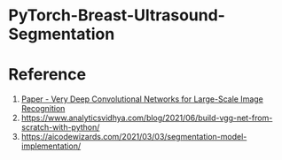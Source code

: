 # PyTorch-Breast-Ultrasound-Segmentation

# Reference

1. [Paper - Very Deep Convolutional Networks for Large-Scale Image Recognition](https://arxiv.org/abs/1409.1556)
2. https://www.analyticsvidhya.com/blog/2021/06/build-vgg-net-from-scratch-with-python/
3. https://aicodewizards.com/2021/03/03/segmentation-model-implementation/
